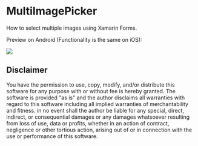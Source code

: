# MultiImagePicker
How to select multiple images using Xamarin Forms.


Preview on Android (Functionality is the same on iOS):

![](https://i.imgur.com/drun9eZ.gif)


## Disclaimer

You have the permission to use, copy, modify, and/or distribute this software for any purpose with or without fee is hereby granted. The software is provided "as is" and the author disclaims all warranties with regard to this software including all implied warranties of merchantability and fitness. in no event shall the author be liable for any special, direct, indirect, or consequential damages or any damages whatsoever resulting from loss of use, data or profits, whether in an action of contract, negligence or other tortious action, arising out of or in connection with the use or performance of this software.
